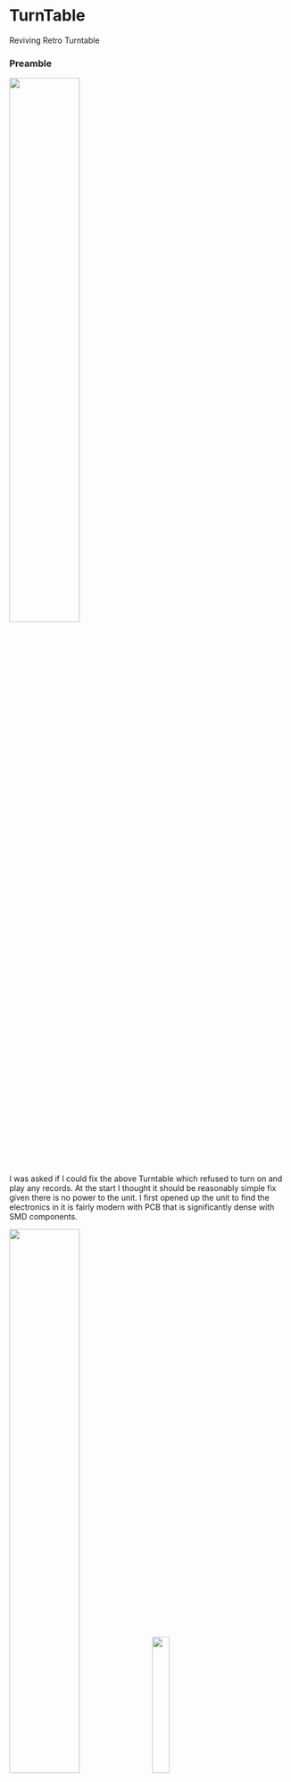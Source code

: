 # TurnTable
Reviving Retro Turntable


### Preamble
<img src="./figs/lp.png" width=50% ></img>

                                            
I was asked if I could fix the above Turntable which refused to turn on and play 
any records. At the start I thought it should be reasonably simple fix given there
is no power to the unit. I first opened up the unit to find the electronics in it
is fairly modern with PCB that is significantly dense with SMD components.

<img src="./figs/pcb.png" width=50%></img>
<img src="./figs/underside.png" width=25%></img>

### Probing The PCB

Initial probing showed, despite the lack of turntable motion or led light there is 
supply voltage (5VDC from the power plug) and some of the ICs do have their VCC at 5V.
So I suspected that the motor could be faulty and proceeded to check its integrity. The DC motor 
marking clearly showed that it can be driven for 5V to 12VDC.  Winding resistences appeared
normal with no shorts or open condition. But the motor was not getting no volts at all.
So the problem is deeper than I originally imagined. 

### 🚀 Boost Converter The Culprit?
If the cue arm is at either extreams of the platen the motor would cut out. So suspecting
that there could be a broken link I dug deeper, dismantling the whole assembly and tracing all
wiring from the cue arm, to the PCB. Eventually I traced back the wires to see if the motor 
power switching is working as expected and couldn't find anything amiss. It took me a while to
figure out the various ICs despite 
some clues from CHATGPT about  how such audio systems are configured. Most of the problem was in looking
at the markings that are not relavant. Sometimes the second line of the marking is relavant while
other times the first one. Anyway homed in a tiny boost converter chip (MC34063A) on the board that was
being used to boost the voltage to higher voltage (probably to 12V?) to drive the motor. Initial
measurements showed that there is about 0.5V to the turntable motor. While I have some understanding 
of buck boost converters, the way this IC worked was not familiar to me. Once again CHATGPT led me 
by hand to teach me how this device is configured to run. 

<img src="./figs/boost.png" width=50%></img>

A lot of time was spent tracing all the circuit related to this boost converter. It became clear
that the main microprocessor (KP-3128 ... a proprietery micro) is responsible for
pulsing excitation to enable boost converter to work. The oscillator of this IC was at the expected 
frequency and the chip is proving 3.3v source to ther ICs on the board. So the focus shifted back to
the boost converter. Measuring all voltage measurements on the converter chip pins, it was clear that
it is not getting VCC(5v) on pin 6. When I insisted that there could be no possibility of 
breaks in tracks, it was suggested that the chip could have failed internally. So decided to replace the chip and
see things work well.   At this stage I still haven't understood some of the other inputs from another IC (XYKey)
whose output is controlling the booster circuit. And I would regret this decision once I understood 
rest of the circuit better (CHATGPT did not pick this up surprisingly). I later found the reason for the 
VCC to not appear at pin 6. The culptrit was the signal form IC (XY ...) which would control if VCC would appear 
at pin 6 by switching Q9, and Q7. (see ![schematics](./turntable.pdf))

### A Tedious Boost Converter Chip Replacement
And CHATGPT assuremed that there should be 5V supply there. And by
forcing the pin to be at 5V the chip should work. At least then we can proceed further. It took me a week
to get the chip. Meanwhile I proceeded to remove the IC. My very first attempt to deal with SMD components.
It was not a pleasant job witout proper hot air soldering station. But mnaged to destroy the IC  but with
solder pads intact. Found that using thin ribbon cables is the way to go to replace the SMD IC with through hole
IC (which I could source locally without much wait ... about a week :)). It really tested my patience and
stretched my skill set to solder the wires that are tiny to the pads so close. My soldering Iron was also
a tad bigger for the job.But I finally winged it. Here is the result. I bought a glue gun and used hot glue
to provide some stress relief. Not showing that picture as it was not so pretty a job.

<img src="./figs/patch.png" width=50%></img>

### It Begins To Spin
I was certain that it would work once I have soldered the socket mounted IC externally. Alas, there was still
no VCC signal on pin 6. My heart sank, for I seem to always do this. Remove the good stuff thinking it was dud.
This ain't the first time. Does it ever happen to the pros? Anyway, another costly lesson not in terms of money
but timewise. But I have some peek into SMD soldering vowes. But wait, the story is not that tragic.
Now soldering a line from 5V line to the pin 6 of the chip the platen bigns to spin. I measure 9.7v at the 
motor terminal. I then proceed to check the rpm of the platen at all three speeds. 33, 45 rpms are as per spec.
But the faster 72rpm could not be reached. But I was happy to let it go.

### A Faint Hope
I then rushed to the sample record that was given to me and tried to listen to it. Yohoo ... I can hear
a whispering of tune. Tried the volume knob to see if the volume changes but with no joy. So what is it this
time? Something is disabling volume control.  Time to know all about other parts of the circuit.

Overall the whole system consists of these components
- 🟢 Boost converter 
       Provides higher voltage required to drive the DC motor to turn the LP
- 🟢 Pre Amplifier
       Amplifies the low level sound signal from stylus to 100 to 200mv level
- 🟢 Amplifer
       Amplifies the signal from 100mv level to Voltage level signals to drive speakers
- 🟢 Micro Processor
       Controls boost converter, providing A/D conversion of audio signal to enable
       USB recording of the sound source, controlling unit mode from recording to playback,
       Channeling audio signal as per the mode selection switch.
- 🟢 Mux 
       Analogue signal switching
- 🟢 XYKEY 
       Probably Buffering and Latching Digital IO chip controlled by Micro Processor

### The Penny Drops In
Took me a while to trace most of the circuit out and now have begun to understand that final amplifier IC 4863
is not receiving the preamplified signal based on signals measured with oscilloscope. It appeared as though
unamplified stylus signal is reaching it. That aside, despite my several attempts to trace the input signal lines of
the final amplifier chip to the source that I anticipated should be the output from Mux chip did not succeed. In fact
tracing the external pin connections from any of the IC's on the board could not be traced  back to the input of the
final amplifier. And yet it seems to be getting weak signal of the stylus from nowhere. CHATGPT suggested it could be simply
capacitive coupling artifact. At this stage a suggestion was made to see if  the final amplifier health should be checked with
independant signal from another audio source and see if it gets correctly amplifier.

Used my laptop to get the audio signal from head phone jack and I fed that to the final amplifier inputs at the
volume control wiper taps for both audio channels. Lo and behold I get a solid sound from the speakers playing the
sound source from my laptop. So this confirmed my preamp and final amplifiers are a OK. It is just the amplified stylus
signal is not reaching final amplifier input. Checking the Mux select lines (pin 9 and 10 of Mux IC) d confirmed that the micro
is selecting aux input rather than preamp output. So tried forcing the mux select lines to high with a pull up resistor but the
micro. But despite driving the mux select pins to high, the audio input signal to the final amplifier did not change.
CHATGPT floated the possibility of Mux stuck in latched state and unable to be budged.

Given the trouble we had in getting VCC switched to Booster IC, mux getting stuck at Aux input selection mode, and LED indicator
not coming on (controlled by micro controller)  appears to land the blame on these three candidates. (Micro, Mux, XYKey) chips.
Since they orchestrate the whole show of switching singals and controlling VCC, the micro must have browned out despite showing
outward signs of being alive in some sense (providing 3.3v output) used by XYKey IC. 

With time ticking,  I decided to cut my losses and decided to bypass control from all the above ICs, and feed the preamp
output directly to the final amplifier. By this time I gained good understanding of audio signal levels required for clean sound
output. Knowing this fix will bring the LP player to life, but will not resurrect other functionality like recording or playing back
from USB, I fed the preamp signals directly to the amplifier. I

###  Music To My Ears
<img src="./figs/icon.png" width=10%></img>
[![ Click Here listen])](https://www.youtube.com/shorts/5XMtKkJkuiA)

With the above fix, I could enjoy the old Bengali songs with good sound which can be controlled. Given the Micro Processor used
is proprietary I am not sure I could have done any better. In the end the whole exercise has been educational albeit with lot
of strain on my eyes and neck. But it certainly kept my mind off the severe flu symptoms I had to endure during the whole time while
on sick leave.  I hope my niece would enjoy using the device for all the effort that has gone into it.


### Technical Summary
✅ Reverse-engineered signal paths from minimal information

✅ Diagnosed and restored a faulty boost converter

✅ Isolated the microcontroller's failing influence

✅ Confirmed the audio chain up to the amp

✅ Rewired the audio feed for proper volume control
